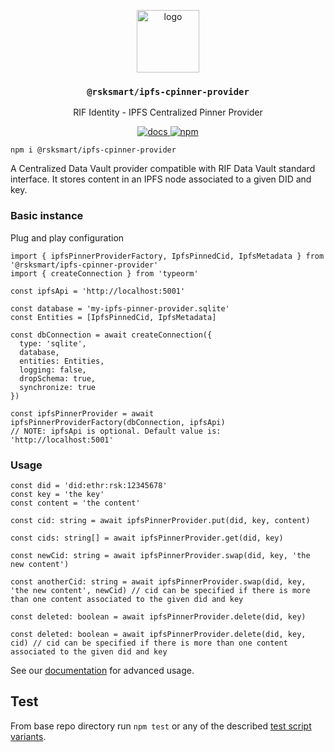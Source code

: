 <p align="middle">
    <img src="https://www.rifos.org/assets/img/logo.svg" alt="logo" height="100" >
</p>
<h3 align="middle"><code>@rsksmart/ipfs-cpinner-provider</code></h3>
<p align="middle">
    RIF Identity - IPFS Centralized Pinner Provider
</p>
<p align="middle">
  <a href="https://rsksmart.github.io/rif-identity-docs/data-vault/cpinner/cpinner-provider">
    <img src="https://img.shields.io/badge/-docs-brightgreen" alt="docs" />
  </a>
  <a href="https://badge.fury.io/js/%40rsksmart%2Fipfs-pinner-provider">
    <img src="https://badge.fury.io/js/%40rsksmart%2Fipfs-pinner-provider.svg" alt="npm" />
  </a>
</p>

```
npm i @rsksmart/ipfs-cpinner-provider
```

A Centralized Data Vault provider compatible with RIF Data Vault standard interface. It stores content in an IPFS node associated to a given DID and key.

### Basic instance

Plug and play configuration

```typescript=
import { ipfsPinnerProviderFactory, IpfsPinnedCid, IpfsMetadata } from '@rsksmart/ipfs-cpinner-provider'
import { createConnection } from 'typeorm'

const ipfsApi = 'http://localhost:5001'

const database = 'my-ipfs-pinner-provider.sqlite'
const Entities = [IpfsPinnedCid, IpfsMetadata]

const dbConnection = await createConnection({
  type: 'sqlite',
  database,
  entities: Entities,
  logging: false,
  dropSchema: true,
  synchronize: true
})

const ipfsPinnerProvider = await ipfsPinnerProviderFactory(dbConnection, ipfsApi)
// NOTE: ipfsApi is optional. Default value is: 'http://localhost:5001'
```

### Usage

```typescript=
const did = 'did:ethr:rsk:12345678'
const key = 'the key'
const content = 'the content'

const cid: string = await ipfsPinnerProvider.put(did, key, content)

const cids: string[] = await ipfsPinnerProvider.get(did, key)

const newCid: string = await ipfsPinnerProvider.swap(did, key, 'the new content')

const anotherCid: string = await ipfsPinnerProvider.swap(did, key, 'the new content', newCid) // cid can be specified if there is more than one content associated to the given did and key

const deleted: boolean = await ipfsPinnerProvider.delete(did, key)

const deleted: boolean = await ipfsPinnerProvider.delete(did, key, cid) // cid can be specified if there is more than one content associated to the given did and key
```

See our [documentation](https://rsksmart.github.io/rif-identity-docs/data-vault/cpinner/cpinner-provider) for advanced usage.

## Test

From base repo directory run `npm test` or any of the described [test script variants](../../README#test).
